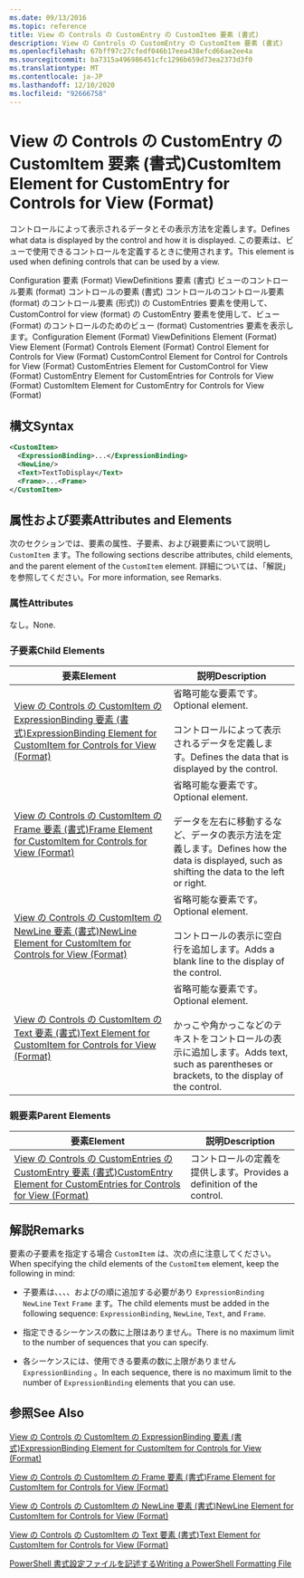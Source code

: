 ```yaml
---
ms.date: 09/13/2016
ms.topic: reference
title: View の Controls の CustomEntry の CustomItem 要素 (書式)
description: View の Controls の CustomEntry の CustomItem 要素 (書式)
ms.openlocfilehash: 67bff97c27cfedf046b17eea438efcd66ae2ee4a
ms.sourcegitcommit: ba7315a496986451cfc1296b659d73ea2373d3f0
ms.translationtype: MT
ms.contentlocale: ja-JP
ms.lasthandoff: 12/10/2020
ms.locfileid: "92666758"
---
```

# <a name="customitem-element-for-customentry-for-controls-for-view-format"></a><span data-ttu-id="50532-103">View の Controls の CustomEntry の CustomItem 要素 (書式)</span><span class="sxs-lookup"><span data-stu-id="50532-103">CustomItem Element for CustomEntry for Controls for View (Format)</span></span>

<span data-ttu-id="50532-104">コントロールによって表示されるデータとその表示方法を定義します。</span><span class="sxs-lookup"><span data-stu-id="50532-104">Defines what data is displayed by the control and how it is displayed.</span></span> <span data-ttu-id="50532-105">この要素は、ビューで使用できるコントロールを定義するときに使用されます。</span><span class="sxs-lookup"><span data-stu-id="50532-105">This element is used when defining controls that can be used by a view.</span></span>

<span data-ttu-id="50532-106">Configuration 要素 (Format) ViewDefinitions 要素 (書式) ビューのコントロール要素 (format) コントロールの要素 (書式) コントロールのコントロール要素 (format) のコントロール要素 (形式)) の CustomEntries 要素を使用して、CustomControl for view (format) の CustomEntry 要素を使用して、ビュー (Format) のコントロールのためのビュー (format) Customentries 要素を表示します。</span><span class="sxs-lookup"><span data-stu-id="50532-106">Configuration Element (Format) ViewDefinitions Element (Format) View Element (Format) Controls Element (Format) Control Element for Controls for View (Format) CustomControl Element for Control for Controls for View (Format) CustomEntries Element for CustomControl for View (Format) CustomEntry Element for CustomEntries for Controls for View (Format) CustomItem Element for CustomEntry for Controls for View (Format)</span></span>

## <a name="syntax"></a><span data-ttu-id="50532-107">構文</span><span class="sxs-lookup"><span data-stu-id="50532-107">Syntax</span></span>

```xml
<CustomItem>
  <ExpressionBinding>...</ExpressionBinding>
  <NewLine/>
  <Text>TextToDisplay</Text>
  <Frame>...<Frame>
</CustomItem>
```

## <a name="attributes-and-elements"></a><span data-ttu-id="50532-108">属性および要素</span><span class="sxs-lookup"><span data-stu-id="50532-108">Attributes and Elements</span></span>

<span data-ttu-id="50532-109">次のセクションでは、要素の属性、子要素、および親要素について説明し `CustomItem` ます。</span><span class="sxs-lookup"><span data-stu-id="50532-109">The following sections describe attributes, child elements, and the parent element of the `CustomItem` element.</span></span> <span data-ttu-id="50532-110">詳細については、「解説」を参照してください。</span><span class="sxs-lookup"><span data-stu-id="50532-110">For more information, see Remarks.</span></span>

### <a name="attributes"></a><span data-ttu-id="50532-111">属性</span><span class="sxs-lookup"><span data-stu-id="50532-111">Attributes</span></span>

<span data-ttu-id="50532-112">なし。</span><span class="sxs-lookup"><span data-stu-id="50532-112">None.</span></span>

### <a name="child-elements"></a><span data-ttu-id="50532-113">子要素</span><span class="sxs-lookup"><span data-stu-id="50532-113">Child Elements</span></span>

|<span data-ttu-id="50532-114">要素</span><span class="sxs-lookup"><span data-stu-id="50532-114">Element</span></span>|<span data-ttu-id="50532-115">説明</span><span class="sxs-lookup"><span data-stu-id="50532-115">Description</span></span>|
|-------------|-----------------|
|[<span data-ttu-id="50532-116">View の Controls の CustomItem の ExpressionBinding 要素 (書式)</span><span class="sxs-lookup"><span data-stu-id="50532-116">ExpressionBinding Element for CustomItem for Controls for View (Format)</span></span>](./expressionbinding-element-for-customitem-for-controls-for-view-format.md)|<span data-ttu-id="50532-117">省略可能な要素です。</span><span class="sxs-lookup"><span data-stu-id="50532-117">Optional element.</span></span><br /><br /> <span data-ttu-id="50532-118">コントロールによって表示されるデータを定義します。</span><span class="sxs-lookup"><span data-stu-id="50532-118">Defines the data that is displayed by the control.</span></span>|
|[<span data-ttu-id="50532-119">View の Controls の CustomItem の Frame 要素 (書式)</span><span class="sxs-lookup"><span data-stu-id="50532-119">Frame Element for CustomItem for Controls for View (Format)</span></span>](./frame-element-for-customitem-for-controls-for-view-format.md)|<span data-ttu-id="50532-120">省略可能な要素です。</span><span class="sxs-lookup"><span data-stu-id="50532-120">Optional element.</span></span><br /><br /> <span data-ttu-id="50532-121">データを左右に移動するなど、データの表示方法を定義します。</span><span class="sxs-lookup"><span data-stu-id="50532-121">Defines how the data is displayed, such as shifting the data to the left or right.</span></span>|
|[<span data-ttu-id="50532-122">View の Controls の CustomItem の NewLine 要素 (書式)</span><span class="sxs-lookup"><span data-stu-id="50532-122">NewLine Element for CustomItem for Controls for View (Format)</span></span>](./newline-element-for-customitem-for-controls-for-view-format.md)|<span data-ttu-id="50532-123">省略可能な要素です。</span><span class="sxs-lookup"><span data-stu-id="50532-123">Optional element.</span></span><br /><br /> <span data-ttu-id="50532-124">コントロールの表示に空白行を追加します。</span><span class="sxs-lookup"><span data-stu-id="50532-124">Adds a blank line to the display of the control.</span></span>|
|[<span data-ttu-id="50532-125">View の Controls の CustomItem の Text 要素 (書式)</span><span class="sxs-lookup"><span data-stu-id="50532-125">Text Element for CustomItem for Controls for View (Format)</span></span>](./text-element-for-customitem-for-controls-for-view-format.md)|<span data-ttu-id="50532-126">省略可能な要素です。</span><span class="sxs-lookup"><span data-stu-id="50532-126">Optional element.</span></span><br /><br /> <span data-ttu-id="50532-127">かっこや角かっこなどのテキストをコントロールの表示に追加します。</span><span class="sxs-lookup"><span data-stu-id="50532-127">Adds text, such as parentheses or brackets, to the display of the control.</span></span>|

### <a name="parent-elements"></a><span data-ttu-id="50532-128">親要素</span><span class="sxs-lookup"><span data-stu-id="50532-128">Parent Elements</span></span>

|<span data-ttu-id="50532-129">要素</span><span class="sxs-lookup"><span data-stu-id="50532-129">Element</span></span>|<span data-ttu-id="50532-130">説明</span><span class="sxs-lookup"><span data-stu-id="50532-130">Description</span></span>|
|-------------|-----------------|
|[<span data-ttu-id="50532-131">View の Controls の CustomEntries の CustomEntry 要素 (書式)</span><span class="sxs-lookup"><span data-stu-id="50532-131">CustomEntry Element for CustomEntries for Controls for View (Format)</span></span>](./customentry-element-for-customentries-for-controls-for-view-format.md)|<span data-ttu-id="50532-132">コントロールの定義を提供します。</span><span class="sxs-lookup"><span data-stu-id="50532-132">Provides a definition of the control.</span></span>|

## <a name="remarks"></a><span data-ttu-id="50532-133">解説</span><span class="sxs-lookup"><span data-stu-id="50532-133">Remarks</span></span>

<span data-ttu-id="50532-134">要素の子要素を指定する場合 `CustomItem` は、次の点に注意してください。</span><span class="sxs-lookup"><span data-stu-id="50532-134">When specifying the child elements of the `CustomItem` element, keep the following in mind:</span></span>

- <span data-ttu-id="50532-135">子要素は、、、、およびの順に追加する必要があり `ExpressionBinding` `NewLine` `Text` `Frame` ます。</span><span class="sxs-lookup"><span data-stu-id="50532-135">The child elements must be added in the following sequence: `ExpressionBinding`, `NewLine`, `Text`, and `Frame`.</span></span>

- <span data-ttu-id="50532-136">指定できるシーケンスの数に上限はありません。</span><span class="sxs-lookup"><span data-stu-id="50532-136">There is no maximum limit to the number of sequences that you can specify.</span></span>

- <span data-ttu-id="50532-137">各シーケンスには、使用できる要素の数に上限がありません `ExpressionBinding` 。</span><span class="sxs-lookup"><span data-stu-id="50532-137">In each sequence, there is no maximum limit to the number of `ExpressionBinding` elements that you can use.</span></span>

## <a name="see-also"></a><span data-ttu-id="50532-138">参照</span><span class="sxs-lookup"><span data-stu-id="50532-138">See Also</span></span>

[<span data-ttu-id="50532-139">View の Controls の CustomItem の ExpressionBinding 要素 (書式)</span><span class="sxs-lookup"><span data-stu-id="50532-139">ExpressionBinding Element for CustomItem for Controls for View (Format)</span></span>](./expressionbinding-element-for-customitem-for-controls-for-view-format.md)

[<span data-ttu-id="50532-140">View の Controls の CustomItem の Frame 要素 (書式)</span><span class="sxs-lookup"><span data-stu-id="50532-140">Frame Element for CustomItem for Controls for View (Format)</span></span>](./frame-element-for-customitem-for-controls-for-view-format.md)

[<span data-ttu-id="50532-141">View の Controls の CustomItem の NewLine 要素 (書式)</span><span class="sxs-lookup"><span data-stu-id="50532-141">NewLine Element for CustomItem for Controls for View (Format)</span></span>](./newline-element-for-customitem-for-controls-for-view-format.md)

[<span data-ttu-id="50532-142">View の Controls の CustomItem の Text 要素 (書式)</span><span class="sxs-lookup"><span data-stu-id="50532-142">Text Element for CustomItem for Controls for View (Format)</span></span>](./text-element-for-customitem-for-controls-for-view-format.md)

[<span data-ttu-id="50532-143">PowerShell 書式設定ファイルを記述する</span><span class="sxs-lookup"><span data-stu-id="50532-143">Writing a PowerShell Formatting File</span></span>](./writing-a-powershell-formatting-file.md)
